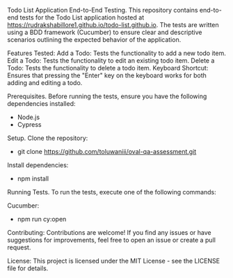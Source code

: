 Todo List Application End-to-End Testing.
This repository contains end-to-end tests for the Todo List application hosted at https://rudrakshabillore1.github.io/todo-list.github.io. 
The tests are written using a BDD framework (Cucumber) to ensure clear and descriptive scenarios outlining the expected behavior of the application.

Features Tested:
Add a Todo: Tests the functionality to add a new todo item.
Edit a Todo: Tests the functionality to edit an existing todo item.
Delete a Todo: Tests the functionality to delete a todo item.
Keyboard Shortcut: Ensures that pressing the "Enter" key on the keyboard works for both adding and editing a todo.

Prerequisites.
Before running the tests, ensure you have the following dependencies installed:
- Node.js
- Cypress

Setup.
Clone the repository:
- git clone https://github.com/toluwaniii/oval-qa-assessment.git

Install dependencies:
- npm install

Running Tests.
To run the tests, execute one of the following commands:

Cucumber:
- npm run cy:open

Contributing:
Contributions are welcome! If you find any issues or have suggestions for improvements, feel free to open an issue or create a pull request.

License:
This project is licensed under the MIT License - see the LICENSE file for details.


